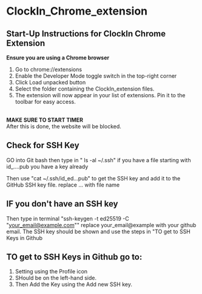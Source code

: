 # ClockIn_Chrome_extension
## Start-Up Instructions for ClockIn Chrome Extension
**Ensure you are using a Chrome browser**
1. Go to chrome://extensions
2. Enable the Developer Mode toggle switch in the top-right corner
3. Click Load unpacked button
4. Select the folder containing the ClockIn_extension files.
5. The extension will now appear in your list of extensions. Pin it to the toolbar for easy access.

<br/>**MAKE SURE TO START TIMER**
<br/>After this is done, the website will be blocked.

## Check for SSH Key
GO into Git bash then type in " ls -al ~/.ssh"
if you have a file starting with id_....pub you have a key already 

Then use "cat ~/.ssh/id_ed...pub" to get the SSH key and add it to the GitHub SSH key file.
replace ... with file name

## IF you don't have an SSH key
Then type in terminal "ssh-keygen -t ed25519 -C "your_email@example.com"" replace your_email@example with your github email.
The SSH key should be shown and use the steps in "TO get to SSH Keys in Github

## TO get to SSH Keys in Github go to:
1. Setting using the Profile icon
2. SHould be on the left-hand side.
3. Then Add the Key using the Add new SSH key.





